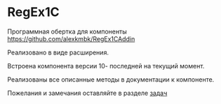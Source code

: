 # RegEx1C
Программная обертка для компоненты https://github.com/alexkmbk/RegEx1CAddin

Реализовано в виде расширения. 

Встроена компонента версии 10- последней на текущий момент.

Реализованы все описанные методы в документации к компоненте. 

Пожелания и замечания оставляйте в разделе [задач](https://github.com/cpr1c/RegEx1C_cfe/issues)
